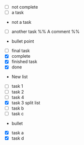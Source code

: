 
- [ ] not complete
- [ ] a task
- not a task
- [ ] another task
%% A comment %%
- bullet point
- [ ] final task
- [x] complete
- [x] finished task
- [x] done

- New list
- [ ] task 1
- [ ] task 2
- [ ] task 4
- [x] task 3
split list
- [ ] task b
- [ ] task c 
- bullet
- [x] task a 
- [x] task d
